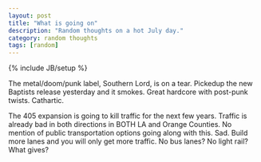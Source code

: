```yaml
---
layout: post
title: "What is going on"
description: "Random thoughts on a hot July day."
category: random thoughts
tags: [random]
---
```

{% include JB/setup %}

The metal/doom/punk label, Southern Lord, is on a tear.  Pickedup the new Baptists release yesterday and it smokes.  Great hardcore with post-punk twists. Cathartic.

The 405 expansion is going to kill traffic for the next few years.  Traffic is already bad in both directions in BOTH LA and Orange Counties.  No mention of public transportation options going along with this.  Sad.  Build more lanes and you will only get more traffic.  No bus lanes?  No light rail?  What gives?


